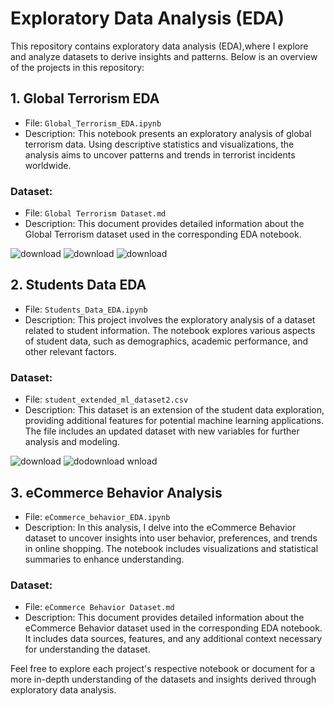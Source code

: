 # Exploratory Data Analysis (EDA)

This repository contains exploratory data analysis (EDA),where I explore and analyze datasets to derive insights and patterns. Below is an overview of the projects in this repository:

## 1. Global Terrorism EDA

- File: `Global_Terrorism_EDA.ipynb`
- Description: This notebook presents an exploratory analysis of global terrorism data. Using descriptive statistics and visualizations, the analysis aims to uncover patterns and trends in terrorist incidents worldwide.

### Dataset:
- File: `Global Terrorism Dataset.md`
- Description: This document provides detailed information about the Global Terrorism dataset used in the corresponding EDA notebook.


![download](https://github.com/Sukanyasingh3/Exploratory-data-analysis/assets/113462236/1100e1f3-ca52-4693-b4d3-e368484752ce)
![download](https://github.com/Sukanyasingh3/Exploratory-data-analysis/assets/113462236/ad388c4c-0ce6-4a59-8576-0994b3cddb74)
![download](https://github.com/Sukanyasingh3/Exploratory-data-analysis/assets/113462236/6f78b92b-c787-426f-ad79-053b2913a1c0)

## 2. Students Data EDA

- File: `Students_Data_EDA.ipynb`
- Description: This project involves the exploratory analysis of a dataset related to student information. The notebook explores various aspects of student data, such as demographics, academic performance, and other relevant factors.

### Dataset:

- File: `student_extended_ml_dataset2.csv`
- Description: This dataset is an extension of the student data exploration, providing additional features for potential machine learning applications. The file includes an updated dataset with new variables for further analysis and modeling.

![download](https://github.com/Sukanyasingh3/Exploratory-data-analysis/assets/113462236/9f547bf9-05ca-4697-8f2c-6fb345ef2663)
![do![download](https://github.com/Sukanyasingh3/Exploratory-data-analysis/assets/113462236/a8b35dbb-17f7-49cc-b0a5-ae3355389e79)
wnload](https://github.com/Sukanyasingh3/Exploratory-data-analysis/assets/113462236/4e91066e-361f-41f1-a039-a4d287e0ef28)

## 3. eCommerce Behavior Analysis

- File: `eCommerce_behavior_EDA.ipynb`
- Description: In this analysis, I delve into the eCommerce Behavior dataset to uncover insights into user behavior, preferences, and trends in online shopping. The notebook includes visualizations and statistical summaries to enhance understanding.

### Dataset:
- File: `eCommerce Behavior Dataset.md`
- Description: This document provides detailed information about the eCommerce Behavior dataset used in the corresponding EDA notebook. It includes data sources, features, and any additional context necessary for understanding the dataset.


Feel free to explore each project's respective notebook or document for a more in-depth understanding of the datasets and insights derived through exploratory data analysis.

